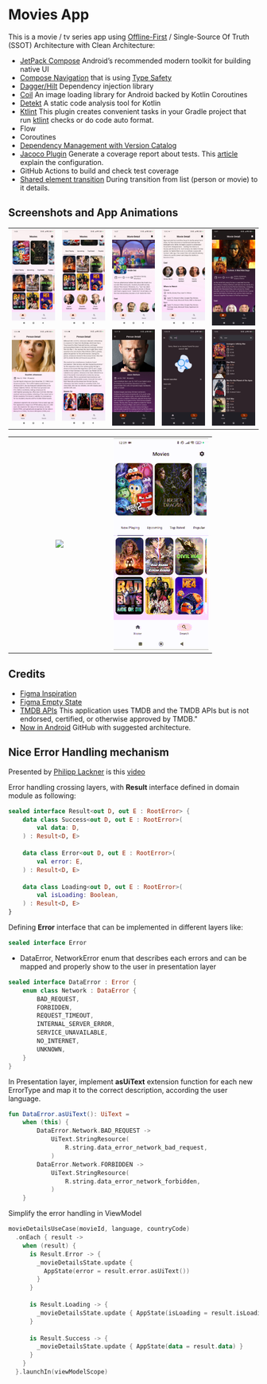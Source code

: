 # Movies App

This is a movie / tv series app using [Offline-First](https://developer.android.com/topic/architecture/data-layer/offline-first) / Single-Source Of Truth (SSOT) Architecture with Clean Architecture:
- [JetPack Compose](https://developer.android.com/develop/ui/compose) Android’s recommended modern toolkit for building native UI
- [Compose Navigation](https://developer.android.com/develop/ui/compose/navigation) that is using [Type Safety](https://medium.com/@edmiro/type-safety-in-navigation-compose-23c03e3d74a5)
- [Dagger/Hilt](https://developer.android.com/training/dependency-injection/hilt-android) Dependency injection library
- [Coil](https://coil-kt.github.io/coil/) An image loading library for Android backed by Kotlin Coroutines
- [Detekt](https://github.com/detekt/detekt) A static code analysis tool for Kotlin
- [Ktlint](https://github.com/JLLeitschuh/ktlint-gradle) This plugin creates convenient tasks in your Gradle project that run [ktlint](https://github.com/pinterest/ktlint) checks or do code auto format.
- Flow
- Coroutines
- [Dependency Management with Version Catalog](https://developer.android.com/build/migrate-to-catalogs)
- [Jacoco Plugin](https://docs.gradle.org/current/userguide/jacoco_plugin.html) Generate a coverage report about tests. This [article](https://medium.com/@kurtlemond/migrating-jacoco-reports-gradle-tasks-to-kotlin-dsl-7b566d89ea92) explain the configuration.
- GitHub Actions to build and check test coverage
- [Shared element transition](https://developer.android.com/develop/ui/compose/animation/shared-elements) During transition from list (person or movie) to it details.

## Screenshots and App Animations
<table width="100%">
    <tr>
        <td width="20%"><img src="docs/home_top_light.jpg"/></td>
        <td width="20%"><img src="docs/home_bottom_light.jpg"/></td>
        <td width="20%"><img src="docs/movie_details_top_light.jpg"/></td>
        <td width="20%"><img src="docs/movie_details_bottom_light.jpg"/></td>
        <td width="20%"><img src="docs/movie_details_top_dark.jpg"/></td>
    </tr>
    <tr>
        <td width="20%"><img src="docs/person_details_top_light.jpg"/></td>
        <td width="20%"><img src="docs/person_details_bottom_light.jpg"/></td>
        <td width="20%"><img src="docs/person_details_top_dark.jpg"/></td>
        <td width="20%"><img src="docs/search_empty_state_dark.jpg"/></td>
        <td width="20%"><img src="docs/search_result_dark.jpg"/></td>
    </tr>
</table>

<table width="100%">
    <tr style="text-align: center;">
        <td width="50%"><img src="docs/home_animation.gif"/></td>
        <td width="50%"><img src="docs/search_animation.gif"/></td>
    </tr>
</table>

## Credits
- [Figma Inspiration](https://www.figma.com/design/0UzpDj1nTGKGcFI6uvXgH8/Movies-app-(Community)?node-id=2-657&t=QHzCHMATbRldhTkn-0)
- [Figma Empty State](https://www.figma.com/community/file/931094174831888421)
- [TMDB APIs](https://www.themoviedb.org/) This application uses TMDB and the TMDB APIs but is not endorsed, certified, or otherwise approved by TMDB."
- [Now in Android](https://github.com/android/nowinandroid) GitHub with suggested architecture.

## Nice Error Handling mechanism
Presented by [Philipp Lackner](https://github.com/philipplackner) is this [video](https://www.youtube.com/watch?v=MiLN2vs2Oe0)

Error handling crossing layers, with **Result** interface defined in domain module as following:
```kotlin
sealed interface Result<out D, out E : RootError> {
    data class Success<out D, out E : RootError>(
        val data: D,
    ) : Result<D, E>

    data class Error<out D, out E : RootError>(
        val error: E,
    ) : Result<D, E>

    data class Loading<out D, out E : RootError>(
        val isLoading: Boolean,
    ) : Result<D, E>
}
```

Defining **Error** interface that can be implemented in different layers like:
```kotlin
sealed interface Error
```
 - DataError, NetworkError enum that describes each errors and can be mapped and properly show to the user in presentation layer
```kotlin
sealed interface DataError : Error {
    enum class Network : DataError {
        BAD_REQUEST,
        FORBIDDEN,
        REQUEST_TIMEOUT,
        INTERNAL_SERVER_ERROR,
        SERVICE_UNAVAILABLE,
        NO_INTERNET,
        UNKNOWN,
    }
}
```

In Presentation layer, implement **asUiText** extension function for each new ErrorType and map it to the correct description, according the user language.
```kotlin
fun DataError.asUiText(): UiText =
    when (this) {
        DataError.Network.BAD_REQUEST ->
            UiText.StringResource(
                R.string.data_error_network_bad_request,
            )
        DataError.Network.FORBIDDEN ->
            UiText.StringResource(
                R.string.data_error_network_forbidden,
            )
    }
```

Simplify the error handling in ViewModel
```kotlin
movieDetailsUseCase(movieId, language, countryCode)
  .onEach { result ->
    when (result) {
      is Result.Error -> {
        _movieDetailsState.update {
          AppState(error = result.error.asUiText())
        }
      }

      is Result.Loading -> {
        _movieDetailsState.update { AppState(isLoading = result.isLoading) }
      }

      is Result.Success -> {
        _movieDetailsState.update { AppState(data = result.data) }
      }
    }
  }.launchIn(viewModelScope)
```
